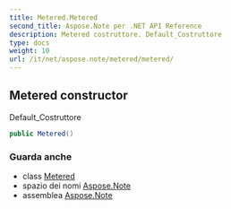 ```yaml
---
title: Metered.Metered
second_title: Aspose.Note per .NET API Reference
description: Metered costruttore. Default_Costruttore
type: docs
weight: 10
url: /it/net/aspose.note/metered/metered/
---
```

## Metered constructor

Default_Costruttore

```csharp
public Metered()
```

### Guarda anche

* class [Metered](../)
* spazio dei nomi [Aspose.Note](../../metered/)
* assemblea [Aspose.Note](../../../)


